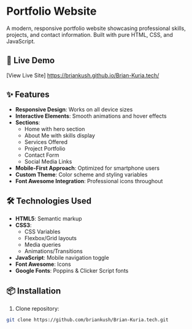 # Portfolio Website
A modern, responsive portfolio website showcasing professional skills, projects, and contact information. Built with pure HTML, CSS, and JavaScript.

## 🚀 Live Demo  
[View Live Site] https://briankush.github.io/Brian-Kuria.tech/ 

## ✨ Features

- **Responsive Design**: Works on all device sizes
- **Interactive Elements**: Smooth animations and hover effects
- **Sections**:
  - Home with hero section
  - About Me with skills display
  - Services Offered
  - Project Portfolio
  - Contact Form
  - Social Media Links
- **Mobile-First Approach**: Optimized for smartphone users
- **Custom Theme**: Color scheme and styling variables
- **Font Awesome Integration**: Professional icons throughout

## 🛠 Technologies Used

- **HTML5**: Semantic markup
- **CSS3**: 
  - CSS Variables
  - Flexbox/Grid layouts
  - Media queries
  - Animations/Transitions
- **JavaScript**: Mobile navigation toggle
- **Font Awesome**: Icons
- **Google Fonts**: Poppins & Clicker Script fonts

## 📦 Installation

1. Clone repository:
```bash
git clone https://github.com/briankush/Brian-Kuria.tech.git
